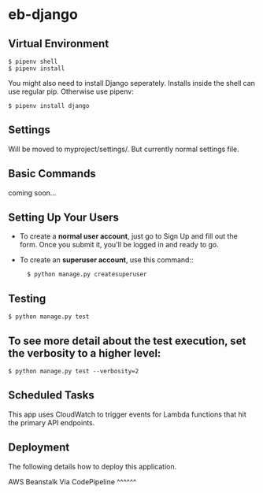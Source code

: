 eb-django
=========

Virtual Environment
-----------------
    $ pipenv shell
    $ pipenv install
You might also need to install Django seperately. Installs inside the shell can use regular pip. Otherwise use pipenv:

    $ pipenv install django

Settings
--------

Will be moved to myproject/settings/. But currently normal settings file.

Basic Commands
--------------
coming soon...

Setting Up Your Users
---------------------

* To create a **normal user account**, just go to Sign Up and fill out the form. Once you submit it, you'll be logged in and ready to go.

* To create an **superuser account**, use this command::

        $ python manage.py createsuperuser


Testing
--------------

    $ python manage.py test

To see more detail about the test execution, set the verbosity to a higher level:
---------------------------------------------------------------------------------
    $ python manage.py test --verbosity=2

Scheduled Tasks
---------------

This app uses CloudWatch to trigger events for Lambda functions that hit the primary API endpoints.


Deployment
----------

The following details how to deploy this application.


AWS Beanstalk Via CodePipeline
^^^^^^







